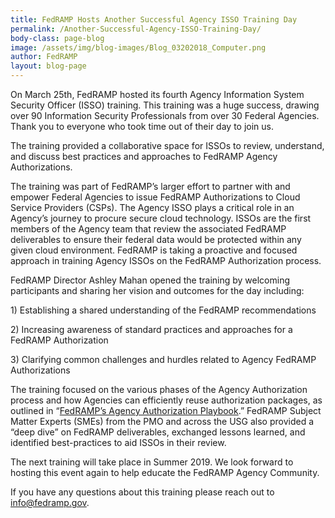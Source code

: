 ```yaml
---
title: FedRAMP Hosts Another Successful Agency ISSO Training Day 
permalink: /Another-Successful-Agency-ISSO-Training-Day/
body-class: page-blog
image: /assets/img/blog-images/Blog_03202018_Computer.png
author: FedRAMP
layout: blog-page
---
```

On March 25th, FedRAMP hosted its fourth Agency Information System Security Officer (ISSO) training. This training was a huge success, drawing over 90 Information Security Professionals from over 30 Federal Agencies. Thank you to everyone who took time out of their day to join us. 

The training provided a collaborative space for ISSOs to review, understand, and discuss best practices and approaches to FedRAMP Agency Authorizations. 

The training was part of FedRAMP’s larger effort to partner with and empower Federal Agencies to issue FedRAMP Authorizations to Cloud Service Providers (CSPs). The Agency ISSO plays a critical role in an Agency’s journey to procure secure cloud technology. ISSOs are the first members of the Agency team that review the associated FedRAMP deliverables to ensure their federal data would be protected within any given cloud environment. FedRAMP is taking a proactive and focused approach in training Agency ISSOs on the FedRAMP Authorization process. 

FedRAMP Director Ashley Mahan opened the training by welcoming participants and sharing her vision and outcomes for the day including: 
<p>
1) Establishing a shared understanding of the FedRAMP recommendations 
  </p>
  <p>
2) Increasing awareness of standard practices and approaches for a FedRAMP Authorization
  </p>
  <p>
3) Clarifying common challenges and hurdles related to Agency FedRAMP Authorizations 
</p>
The training focused on the various phases of the Agency Authorization process and how Agencies can efficiently reuse authorization packages, as outlined in “<a href="https://www.fedramp.gov/assets/resources/documents/Agency_Authorization_Playbook.pdf">FedRAMP’s Agency Authorization Playbook</a>.” FedRAMP Subject Matter Experts (SMEs) from the PMO and across the USG also provided a “deep dive” on FedRAMP deliverables, exchanged lessons learned, and identified best-practices to aid ISSOs in their review. 

The next training will take place in Summer 2019. We look forward to hosting this event again to help educate the FedRAMP Agency Community. 

If you have any questions about this training please reach out to <a href="info@fedramp.gov">info@fedramp.gov. 
